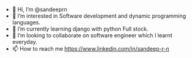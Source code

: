 - 👋 Hi, I’m @sandeeprn
- 👀 I’m interested in Software development and dynamic programming languages.
- 🌱 I’m currently learning django with python Full stock.
- 💞️ I’m looking to collaborate on software engineer which I learnt everyday.
- 📫 How to reach me https://www.linkedin.com/in/sandeep-r-n

<!---
sandeeprn007/sandeeprn007 is a ✨ special ✨ repository because its `README.md` (this file) appears on your GitHub profile.
You can click the Preview link to take a look at your changes.
--->

